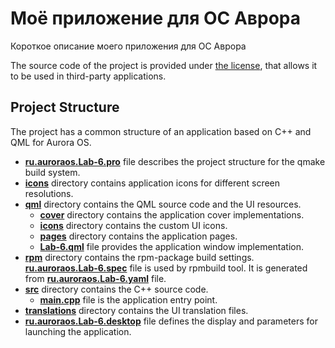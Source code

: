 # Моё приложение для ОС Аврора

Короткое описание моего приложения для ОС Аврора

The source code of the project is provided under
[the license](LICENSE.BSD-3-CLAUSE.md),
that allows it to be used in third-party applications.

## Project Structure

The project has a common structure
of an application based on C++ and QML for Aurora OS.

* **[ru.auroraos.Lab-6.pro](ru.auroraos.Lab-6.pro)** file
  describes the project structure for the qmake build system.
* **[icons](icons)** directory contains application icons for different screen resolutions.
* **[qml](qml)** directory contains the QML source code and the UI resources.
  * **[cover](qml/cover)** directory contains the application cover implementations.
  * **[icons](qml/icons)** directory contains the custom UI icons.
  * **[pages](qml/pages)** directory contains the application pages.
  * **[Lab-6.qml](qml/Lab-6.qml)** file
    provides the application window implementation.
* **[rpm](rpm)** directory contains the rpm-package build settings.
  **[ru.auroraos.Lab-6.spec](rpm/ru.auroraos.Lab-6.spec)** file is used by rpmbuild tool.
  It is generated from **[ru.auroraos.Lab-6.yaml](rpm/ru.auroraos.Lab-6.yaml)** file.
* **[src](src)** directory contains the C++ source code.
  * **[main.cpp](src/main.cpp)** file is the application entry point.
* **[translations](translations)** directory contains the UI translation files.
* **[ru.auroraos.Lab-6.desktop](ru.auroraos.Lab-6.desktop)** file
  defines the display and parameters for launching the application.